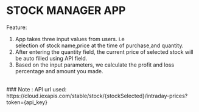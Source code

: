 # STOCK MANAGER APP

Feature:<br>
1. App takes three input values from users.
i.e <br>
selection of stock name,price at the time of purchase,and quantity.
2. After entering the quantity field, the current price of selected stock will be auto filled using API field.
 3. Based on the input parameters, we calculate the profit and loss percentage and amount you made.
<br>
### Note :
API url used: https://cloud.iexapis.com/stable/stock/{stockSelected}/intraday-prices?token={api_key} 
     

